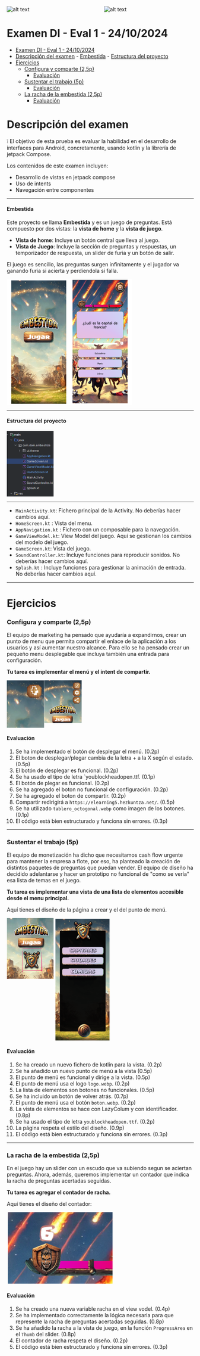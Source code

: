 <div style="display: flex; justify-content: space-between;">
  <img src="image-1.png" alt="alt text" style="width: 20%;">
  <img src="logoEusko.png" alt="alt text" style="width: 48%;">
</div>

# Examen DI - Eval 1 - 24/10/2024

- [Examen DI - Eval 1 - 24/10/2024](#examen-di---eval-1---24102024)
- [Descripción del examen](#descripción-del-examen)
      - [Embestida](#embestida)
      - [Estructura del proyecto](#estructura-del-proyecto)
- [Ejercicios](#ejercicios)
    - [Configura y comparte (2,5p)](#configura-y-comparte-25p)
      - [Evaluación](#evaluación)
    - [Sustentar el trabajo (5p)](#sustentar-el-trabajo-5p)
      - [Evaluación](#evaluación-1)
    - [La racha de la embestida (2,5p)](#la-racha-de-la-embestida-25p)
      - [Evaluación](#evaluación-2)

# Descripción del examen

:grey_exclamation: El objetivo de esta prueba es evaluar la habilidad en el desarrollo de interfaces para Android, concretamente, usando kotlin y la librería de jetpack Compose.

Los contenidos de este examen incluyen:
- Desarrollo de vistas en jetpack compose
- Uso de intents
- Navegación entre componentes


---
#### Embestida

Este proyecto se llama **Embestida** y es un juego de preguntas. Está compuesto por dos vistas: la **vista de home** y la **vista de juego**.
- **Vista de home**: Incluye un botón central que lleva al juego.
- **Vista de Juego**: Incluye la sección de preguntas y respuestas, un temporizador de respuesta, un slider de furia y un botón de salir.

El juego es sencillo, las preguntas surgen infinitamente y el jugador va ganando furia si acierta y perdiendola si falla.


<div style="display: flex; justify-content: space-between;">
  <img src="Examen-DI/estampida.png" alt="alt text" style="width: 67%;">
</div>


---

#### Estructura del proyecto

<div style="display: flex; justify-content: left;">
  <img src="Examen-DI/image-5.png" alt="alt text" style="width: 25%; height: 25%">
</div>

---

- `MainActivity.kt`: Fichero principal de la Activity. No deberías hacer cambios aquí.
- `HomeScreen.kt` : Vista del menu.
- `AppNavigation.kt` : Fichero con un composable para la navegación.
- `GameViewModel.kt`: View Model del juego. Aquí se gestionan los cambios del modelo del juego.
- `GameScreen.kt`: Vista del juego.
- `SoundController.kt`: Incluye funciones para reproducir sonidos. No deberías hacer cambios aquí.
- `Splash.kt` : Incluye funciones para gestionar la animación de entrada. No deberías hacer cambios aquí.


---

# Ejercicios

### Configura y comparte (2,5p)

El equipo de marketing ha pensado que ayudaría a expandirnos, crear un punto de menu que permita compartir el enlace de la aplicación a los usuarios y así aumentar nuestro alcance. Para ello se ha pensado crear un pequeño menu desplegable que incluya también una entrada para configuración.

**Tu tarea es implementar el menú y el intent de compartir.**

<div style="display: flex; justify-content: left;">
  <img src="Examen-DI/image-11.png" alt="alt text" style="width: 20%; height: 20%">
    <img src="Examen-DI/image-10.png" alt="alt text"  style="width: 20%; height: 20%">
</div>

#### Evaluación
1. Se ha implementado el botón de desplegar el menú. (0.2p)
2. El boton de desplegar/plegar cambia de la letra + a la X según el estado. (0.5p)
3. El botón de desplegar es funcional. (0.2p)
4. Se ha usado el tipo de letra `youblockheadopen.ttf. (0.1p)
5. El botón de plegar es funcional. (0.2p)
6. Se ha agregado el boton no funcional de configuración. (0.2p)
6. Se ha agregado el boton de compartir. (0.2p)
7. Compartir redirigirá a `https://elearning5.hezkuntza.net/`. (0.5p)
8. Se ha utilizado `tablero_octogonal.webp` como imagen de los botones. (0.1p)
9. El código está bien estructurado y funciona sin errores. (0.3p)


---

###  Sustentar el trabajo (5p)

El equipo de monetización ha dicho que necesitamos cash flow urgente para mantener la empresa a flote, por eso, ha planteado la creación de distintos paquetes de preguntas que puedan vender. El equipo de diseño ha decidido adelantarse y hacer un prototipo no funcional de "como se vería" esa lista de temas en el juego.

**Tu tarea es implementar una vista de una lista de elementos accesible desde el menu principal.**

Aquí tienes el diseño de la página a crear y el del punto de menú.

<div style="display: flex; justify-content: left;">
  <img src="Examen-DI/image-7.png" alt="alt text" style="width: 25%; height: 20%">
    <img src="Examen-DI/image-9.png" alt="alt text"  style="width: 30%; height: 25%">
</div>

#### Evaluación

1. Se ha creado un nuevo fichero de kotlin para la vista. (0.2p)
2. Se ha añadido un nuevo punto de menú a la vista (0.5p)
3. El punto de menú es funcional y dirige a la vista. (0.5p)
4. El punto de menú usa el logo `logo.webp`. (0.2p)
5. La lista de elementos son botones no funcionales. (0.5p)
6. Se ha incluido un botón de volver atrás. (0.7p)
7. El punto de menú usa el botón `boton.webp`. (0.2p)
8. La vista de elementos se hace con LazyColum y con identificador. (0.8p)
9. Se ha usado el tipo de letra `youblockheadopen.ttf`. (0.2p)
10. La página respeta el estilo del diseño. (0.9p)
11. El código está bien estructurado y funciona sin errores. (0.3p)

---

### La racha de la embestida (2,5p)
En el juego hay un slider con un escudo que va subiendo segun se aciertan preguntas. Ahora, además, queremos implementar un contador que indica la racha de preguntas acertadas seguidas.

**Tu tarea es agregar el contador de racha.**

Aquí tienes el diseño del contador:

![alt text](Examen-DI/image-4.png)

#### Evaluación
1. Se ha creado una nueva variable racha en el view vodel. (0.4p)
2. Se ha implementado correctamente la lógica necesaria para que represente la racha de preguntas acertadas seguidas. (0.8p)
3. Se ha añadido la racha a la vista de juego, en la función `ProgressArea` en el `Thumb` del slider. (0.8p)
4. El contador de racha respeta el diseño. (0.2p)
5. El código está bien estructurado y funciona sin errores. (0.3p)
